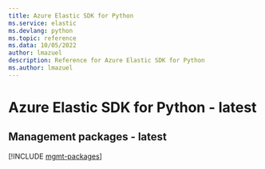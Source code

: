 ```yaml
---
title: Azure Elastic SDK for Python
ms.service: elastic
ms.devlang: python
ms.topic: reference
ms.data: 10/05/2022
author: lmazuel
description: Reference for Azure Elastic SDK for Python
ms.author: lmazuel
---
```

# Azure Elastic SDK for Python - latest

## Management packages - latest
[!INCLUDE [mgmt-packages](elastic-mgmt-index.md)]